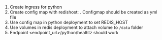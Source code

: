 1. Create ingress for python 
2. Create config map with redishost: <redis-service-name> . Configmap should be created as yml file
3. Use config map in python deployment to set REDIS_HOST
4. Use volumes in redis deployment to attach volume to `/data` folder
5. Endpoint <endpoint_url>/python/healhtz should work
